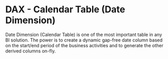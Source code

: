# DAX - Calendar Table (Date Dimension)
Date Dimension (Calendar Table) is one of the most important table in any BI solution. The power is to create a dynamic gap-free date column based on the start/end period of the business activities and to generate the other derived columns on-fly.
